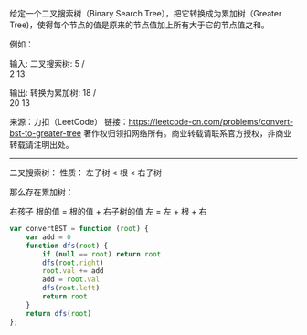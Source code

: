 给定一个二叉搜索树（Binary Search Tree），把它转换成为累加树（Greater Tree)，使得每个节点的值是原来的节点值加上所有大于它的节点值之和。

例如：

输入: 二叉搜索树:
              5
            /   \
           2     13

输出: 转换为累加树:
             18
            /   \
          20     13

来源：力扣（LeetCode）
链接：https://leetcode-cn.com/problems/convert-bst-to-greater-tree
著作权归领扣网络所有。商业转载请联系官方授权，非商业转载请注明出处。

---

二叉搜索树：
性质： 左子树 < 根 < 右子树

那么存在累加树：

右孩子 
根的值 = 根的值 + 右子树的值
左 = 左 + 根 + 右

```javascript
var convertBST = function (root) {
    var add = 0
    function dfs(root) {
        if (null == root) return root
        dfs(root.right)
        root.val += add
        add = root.val
        dfs(root.left)
        return root
    }
    return dfs(root)
};
```
